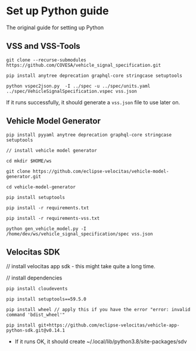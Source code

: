# Set up Python guide

The original guide for setting up Python

## VSS and VSS-Tools

```
git clone --recurse-submodules https://github.com/COVESA/vehicle_signal_specification.git 

pip install anytree deprecation graphql-core stringcase setuptools 

python vspec2json.py  -I ../spec -u ../spec/units.yaml ../spec/VehicleSignalSpecification.vspec vss.json 
```

If it runs successfully, it should generate a `vss.json` file to use later on.

## Vehicle Model Generator 

```
pip install pyyaml anytree deprecation graphql-core stringcase setuptools

// install vehicle model generator 

cd mkdir $HOME/ws 

git clone https://github.com/eclipse-velocitas/vehicle-model-generator.git 

cd vehicle-model-generator 

pip install setuptools 

pip install -r requirements.txt 

pip install -r requirements-vss.txt 

python gen_vehicle_model.py -I  /home/dev/ws/vehicle_signal_specification/spec vss.json 

```

## Velocitas SDK 

// install velocitas app sdk - this might take quite a long time. 

// install dependencies 

```
pip install cloudevents

pip install setuptools==59.5.0

pip install wheel // apply this if you have the error "error: invalid command 'bdist_wheel'" 

pip install git+https://github.com/eclipse-velocitas/vehicle-app-python-sdk.git@v0.14.1 

```

- If it runs OK, it should create ~/.local/lib/python3.8/site-packages/sdv 

